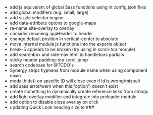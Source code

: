 * add js equivalent of global Sass functions using in config.json files
* add global modifiers (e.g. small, large)
* add sizzle selector engine
* add data-attribute optons to google-maps
* re-name site-overlay to overlay
* consider renaming appHeader to header
* change default position in vertical-center to absolute
* move internal module js functions into the exports object
* break-5 appears to be broken (try using in scroll-top module)
* add searchbox and side-nav html to handlebars partials
* sticky header padding-top scroll jump
* search codebase for @TODO's
* Synergy strips hyphens from module name when using component mixin
* modal.hide() on specific ID will close even if id is wrong/mispelt
* add sass error/warn when this('option') doesn't exist
* create something to dynamically create reference links from strings
* add light overlay modifier and integrate into preloader module
* add option to disable close overlay on click
* updating Quick Look heading size to ###